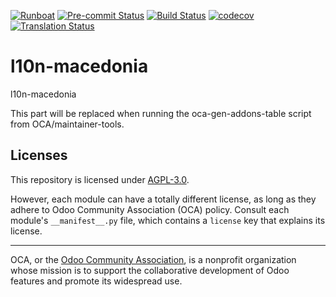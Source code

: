 
[![Runboat](https://img.shields.io/badge/runboat-Try%20me-875A7B.png)](https://runboat.odoo-community.org/builds?repo=OCA/l10n-macedonia&target_branch=18.0)
[![Pre-commit Status](https://github.com/OCA/l10n-macedonia/actions/workflows/pre-commit.yml/badge.svg?branch=18.0)](https://github.com/OCA/l10n-macedonia/actions/workflows/pre-commit.yml?query=branch%3A18.0)
[![Build Status](https://github.com/OCA/l10n-macedonia/actions/workflows/test.yml/badge.svg?branch=18.0)](https://github.com/OCA/l10n-macedonia/actions/workflows/test.yml?query=branch%3A18.0)
[![codecov](https://codecov.io/gh/OCA/l10n-macedonia/branch/18.0/graph/badge.svg)](https://codecov.io/gh/OCA/l10n-macedonia)
[![Translation Status](https://translation.odoo-community.org/widgets/l10n-macedonia-18-0/-/svg-badge.svg)](https://translation.odoo-community.org/engage/l10n-macedonia-18-0/?utm_source=widget)

<!-- /!\ do not modify above this line -->

# l10n-macedonia

l10n-macedonia

<!-- /!\ do not modify below this line -->

<!-- prettier-ignore-start -->

[//]: # (addons)

This part will be replaced when running the oca-gen-addons-table script from OCA/maintainer-tools.

[//]: # (end addons)

<!-- prettier-ignore-end -->

## Licenses

This repository is licensed under [AGPL-3.0](LICENSE).

However, each module can have a totally different license, as long as they adhere to Odoo Community Association (OCA)
policy. Consult each module's `__manifest__.py` file, which contains a `license` key
that explains its license.

----
OCA, or the [Odoo Community Association](http://odoo-community.org/), is a nonprofit
organization whose mission is to support the collaborative development of Odoo features
and promote its widespread use.

